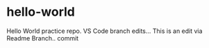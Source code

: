 # hello-world
Hello World practice repo.
VS Code branch edits...
This is an edit via Readme Branch..
commit